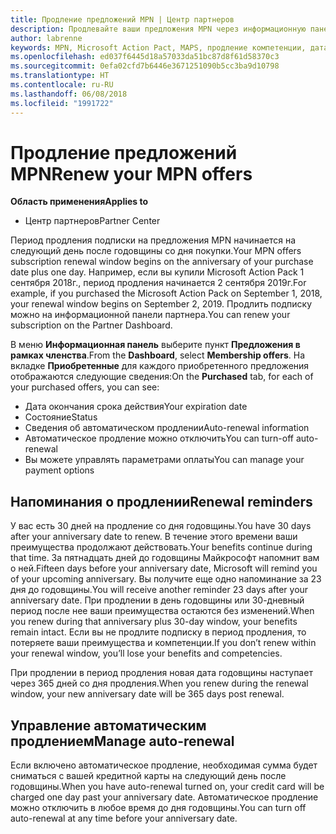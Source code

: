 ```yaml
---
title: Продление предложений MPN | Центр партнеров
description: Продлевайте ваши предложения MPN через информационную панель партнера
author: labrenne
keywords: MPN, Microsoft Action Pact, MAPS, продление компетенции, дата продления
ms.openlocfilehash: ed037f6445d18a57033da51bc87d8f61d58370c3
ms.sourcegitcommit: 0efa02cfd7b6446e3671251090b5cc3ba9d10798
ms.translationtype: HT
ms.contentlocale: ru-RU
ms.lasthandoff: 06/08/2018
ms.locfileid: "1991722"
---
```

# <a name="renew-your-mpn-offers"></a><span data-ttu-id="46b6e-104">Продление предложений MPN</span><span class="sxs-lookup"><span data-stu-id="46b6e-104">Renew your MPN offers</span></span>

**<span data-ttu-id="46b6e-105">Область применения</span><span class="sxs-lookup"><span data-stu-id="46b6e-105">Applies to</span></span>**

- <span data-ttu-id="46b6e-106">Центр партнеров</span><span class="sxs-lookup"><span data-stu-id="46b6e-106">Partner Center</span></span>

<span data-ttu-id="46b6e-107">Период продления подписки на предложения MPN начинается на следующий день после годовщины со дня покупки.</span><span class="sxs-lookup"><span data-stu-id="46b6e-107">Your MPN offers subscription renewal window begins on the anniversary of your purchase date plus one day.</span></span> <span data-ttu-id="46b6e-108">Например, если вы купили Microsoft Action Pack 1 сентября 2018г., период продления начинается 2 сентября 2019г.</span><span class="sxs-lookup"><span data-stu-id="46b6e-108">For example, if you purchased the Microsoft Action Pack on September 1, 2018, your renewal window begins on September 2, 2019.</span></span> <span data-ttu-id="46b6e-109">Продлить подписку можно на информационной панели партнера.</span><span class="sxs-lookup"><span data-stu-id="46b6e-109">You can renew your subscription on the Partner Dashboard.</span></span>

<span data-ttu-id="46b6e-110">В меню **Информационная панель** выберите пункт **Предложения в рамках членства**.</span><span class="sxs-lookup"><span data-stu-id="46b6e-110">From the **Dashboard**, select **Membership offers**.</span></span>
<span data-ttu-id="46b6e-111">На вкладке **Приобретенные** для каждого приобретенного предложения отображаются следующие сведения:</span><span class="sxs-lookup"><span data-stu-id="46b6e-111">On the **Purchased** tab, for each of your purchased offers, you can see:</span></span>

- <span data-ttu-id="46b6e-112">Дата окончания срока действия</span><span class="sxs-lookup"><span data-stu-id="46b6e-112">Your expiration date</span></span>
- <span data-ttu-id="46b6e-113">Состояние</span><span class="sxs-lookup"><span data-stu-id="46b6e-113">Status</span></span>
- <span data-ttu-id="46b6e-114">Сведения об автоматическом продлении</span><span class="sxs-lookup"><span data-stu-id="46b6e-114">Auto-renewal information</span></span>
- <span data-ttu-id="46b6e-115">Автоматическое продление можно отключить</span><span class="sxs-lookup"><span data-stu-id="46b6e-115">You can turn-off auto-renewal</span></span>
- <span data-ttu-id="46b6e-116">Вы можете управлять параметрами оплаты</span><span class="sxs-lookup"><span data-stu-id="46b6e-116">You can manage your payment options</span></span>

## <a name="renewal-reminders"></a><span data-ttu-id="46b6e-117">Напоминания о продлении</span><span class="sxs-lookup"><span data-stu-id="46b6e-117">Renewal reminders</span></span>

<span data-ttu-id="46b6e-118">У вас есть 30 дней на продление со дня годовщины.</span><span class="sxs-lookup"><span data-stu-id="46b6e-118">You have 30 days after your anniversary date to renew.</span></span> <span data-ttu-id="46b6e-119">В течение этого времени ваши преимущества продолжают действовать.</span><span class="sxs-lookup"><span data-stu-id="46b6e-119">Your benefits continue during that time.</span></span> <span data-ttu-id="46b6e-120">За пятнадцать дней до годовщины Майкрософт напомнит вам о ней.</span><span class="sxs-lookup"><span data-stu-id="46b6e-120">Fifteen days before your anniversary date, Microsoft will remind you of your upcoming anniversary.</span></span> <span data-ttu-id="46b6e-121">Вы получите еще одно напоминание за 23 дня до годовщины.</span><span class="sxs-lookup"><span data-stu-id="46b6e-121">You will receive another reminder 23 days after your anniversary date.</span></span> <span data-ttu-id="46b6e-122">При продлении в день годовщины или 30-дневный период после нее ваши преимущества остаются без изменений.</span><span class="sxs-lookup"><span data-stu-id="46b6e-122">When you renew during that anniversary plus 30-day window, your benefits remain intact.</span></span> <span data-ttu-id="46b6e-123">Если вы не продлите подписку в период продления, то потеряете ваши преимущества и компетенции.</span><span class="sxs-lookup"><span data-stu-id="46b6e-123">If you don’t renew within your renewal window, you’ll lose your benefits and competencies.</span></span>

<span data-ttu-id="46b6e-124">При продлении в период продления новая дата годовщины наступает через 365 дней со дня продления.</span><span class="sxs-lookup"><span data-stu-id="46b6e-124">When you renew during the renewal window, your new anniversary date will be 365 days post renewal.</span></span>

## <a name="manage-auto-renewal"></a><span data-ttu-id="46b6e-125">Управление автоматическим продлением</span><span class="sxs-lookup"><span data-stu-id="46b6e-125">Manage auto-renewal</span></span>

<span data-ttu-id="46b6e-126">Если включено автоматическое продление, необходимая сумма будет сниматься с вашей кредитной карты на следующий день после годовщины.</span><span class="sxs-lookup"><span data-stu-id="46b6e-126">When you have auto-renewal turned on, your credit card will be charged one day past your anniversary date.</span></span> <span data-ttu-id="46b6e-127">Автоматическое продление можно отключить в любое время до дня годовщины.</span><span class="sxs-lookup"><span data-stu-id="46b6e-127">You can turn off auto-renewal at any time before your anniversary date.</span></span>